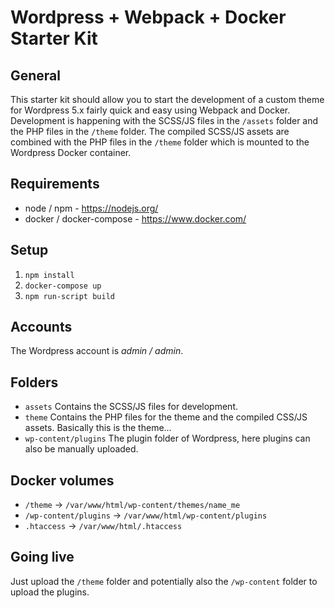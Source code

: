 # Wordpress + Webpack + Docker Starter Kit

## General
This starter kit should allow you to start the development of a custom theme for Wordpress 5.x fairly quick and easy using Webpack and Docker. Development is happening with the SCSS/JS files in the `/assets` folder and the PHP files in the `/theme` folder. The compiled SCSS/JS assets are combined with the PHP files in the `/theme` folder which is mounted to the Wordpress Docker container.

## Requirements
- node / npm - https://nodejs.org/
- docker / docker-compose - https://www.docker.com/

## Setup
1. `npm install`
2. `docker-compose up`
3. `npm run-script build`

## Accounts
The Wordpress account is *admin / admin*.

## Folders
- `assets` Contains the SCSS/JS files for development.
- `theme` Contains the PHP files for the theme and the compiled CSS/JS assets. Basically this is the theme...
- `wp-content/plugins` The plugin folder of Wordpress, here plugins can also be manually uploaded.

## Docker volumes
- `/theme` -> `/var/www/html/wp-content/themes/name_me`
- `/wp-content/plugins` -> `/var/www/html/wp-content/plugins`
- `.htaccess` -> `/var/www/html/.htaccess`

## Going live
Just upload the `/theme` folder and potentially also the `/wp-content` folder to upload the plugins.
